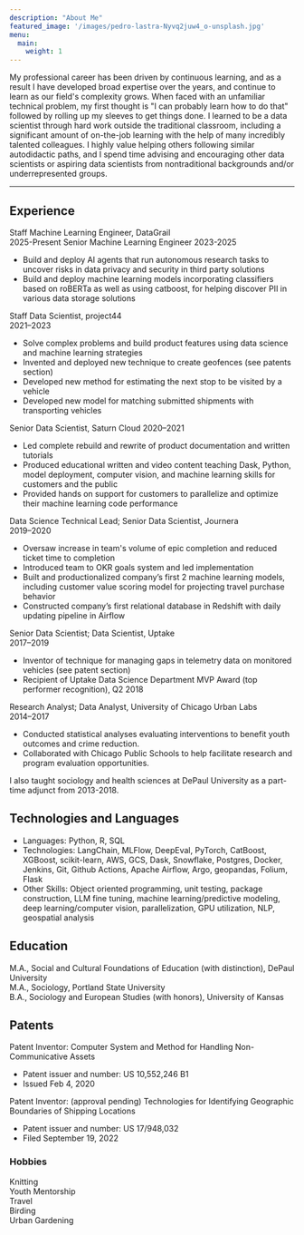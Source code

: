 ```yaml
---
description: "About Me"
featured_image: '/images/pedro-lastra-Nyvq2juw4_o-unsplash.jpg'
menu:
  main:
    weight: 1
---
```


My professional career has been driven by continuous learning, and as a result I have developed broad expertise over the years, and continue to learn as our field's complexity grows. When faced with an unfamiliar technical problem, my first thought is "I can probably learn how to do that" followed by rolling up my sleeves to get things done. I learned to be a data scientist through hard work outside the traditional classroom, including a significant amount of on-the-job learning with the help of many incredibly talented colleagues. I highly value helping others following similar autodidactic paths, and I spend time advising and encouraging other data scientists or aspiring data scientists from nontraditional backgrounds and/or underrepresented groups. 

***

## Experience

Staff Machine Learning Engineer, DataGrail   
2025-Present
Senior Machine Learning Engineer
2023-2025   
* Build and deploy AI agents that run autonomous research tasks to uncover risks in data privacy and security in third party solutions
* Build and deploy machine learning models incorporating classifiers based on roBERTa as well as using catboost, for helping discover PII in various data storage solutions

Staff Data Scientist, project44  
2021–2023
* Solve complex problems and build product features using data science and machine learning strategies
* Invented and deployed new technique to create geofences (see patents section)
* Developed new method for estimating the next stop to be visited by a vehicle
* Developed new model for matching submitted shipments with transporting vehicles

Senior Data Scientist, Saturn Cloud 
2020–2021 

* Led complete rebuild and rewrite of product documentation and written tutorials
* Produced educational written and video content teaching Dask, Python, model deployment, computer vision, and
machine learning skills for customers and the public
* Provided hands on support for customers to parallelize and optimize their machine learning code performance


Data Science Technical Lead; Senior Data Scientist, Journera  
2019–2020

* Oversaw increase in team's volume of epic completion and reduced ticket time to completion
* Introduced team to OKR goals system and led implementation
* Built and productionalized company’s first 2 machine learning models, including customer value scoring model for
projecting travel purchase behavior
* Constructed company’s first relational database in Redshift with daily updating pipeline in Airflow


Senior Data Scientist; Data Scientist, Uptake  
2017–2019  
 
* Inventor of technique for managing gaps in telemetry data on monitored vehicles (see patent section)
* Recipient of Uptake Data Science Department MVP Award (top performer recognition), Q2 2018


Research Analyst; Data Analyst, University of Chicago Urban Labs   
2014–2017   

* Conducted statistical analyses evaluating interventions to benefit youth outcomes and crime reduction.
* Collaborated with Chicago Public Schools to help facilitate research and program evaluation opportunities.

I also taught sociology and health sciences at DePaul University as a part-time adjunct from 2013-2018.

## Technologies and Languages

* Languages: Python, R, SQL
* Technologies: LangChain, MLFlow, DeepEval, PyTorch, CatBoost, XGBoost, scikit-learn, AWS, GCS, Dask, Snowflake, Postgres, Docker, Jenkins, Git, Github Actions, Apache Airflow, Argo, geopandas, Folium, Flask
* Other Skills: Object oriented programming, unit testing, package construction, LLM fine tuning, machine learning/predictive modeling, deep learning/computer vision, parallelization, GPU utilization, NLP, geospatial analysis


## Education

M.A., Social and Cultural Foundations of Education (with distinction), DePaul University   
M.A., Sociology, Portland State University   
B.A., Sociology and European Studies (with honors), University of Kansas   



## Patents

Patent Inventor: Computer System and Method for Handling Non-Communicative Assets  
* Patent issuer and number: US 10,552,246 B1
* Issued Feb 4, 2020



Patent Inventor: (approval pending) Technologies for Identifying Geographic Boundaries of Shipping Locations   
* Patent issuer and number: US 17/948,032  
* Filed September 19, 2022 


### Hobbies
Knitting   
Youth Mentorship   
Travel   
Birding   
Urban Gardening  

